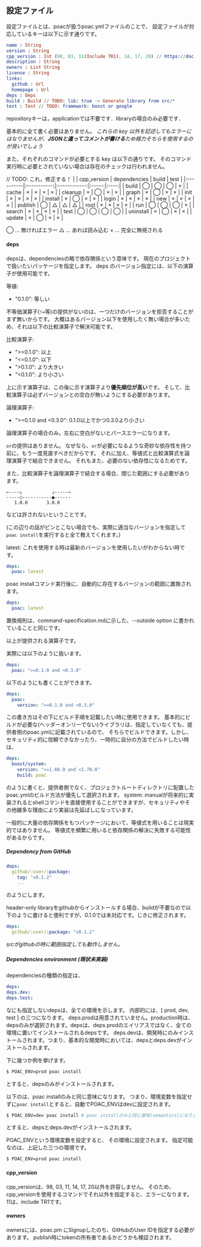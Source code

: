 ## 設定ファイル


設定ファイルとは、poacが扱うpoac.ymlファイルのことで、
設定ファイルが対応しているキーは以下に示す通りです。

```elm
name : String
version : String
cpp_version : Int (98, 03, 11(Include TR1), 14, 17, 20) // https://doc.rust-lang.org/cargo/reference/config.html みたいな感じに！！！
description : String
owners : List String
license : String
links:
  github : Url
  homepage : Url
deps : Deps
build : Build // TODO: lib: true -> Generate library from src/*
test : Test // TODO: framework: boost or google
```

repositoryキーは，applicationでは不要です．libraryの場合のみ必要です．

基本的に全て書く必要はありません。
*これらの key 以外を記述してもエラーにはなりませんが、**JSONと違ってコメントが書ける**ため極力そちらを使用するのが良いでしょう*

また、それぞれのコマンドが必要とする key は以下の通りです。
そのコマンド実行時に必要とされていない場合は存在のチェックは行われません。

// TODO: これ，修正する！
|           | cpp_version | dependencies | build | test |
|:----------|:-----------:|:------------:|:-----:|:----:|
| build     | ◯           | ◯            | ◯     | ×    |
| cache     | ×           | ×            | ×     | ×    |
| cleanup   | ×           | ◯            | ×     | ×    |
| graph     | ×           | ◯            | ×     | ×    |
| init      | ×           | ×            | ×     | ×    |
| install   | ×           | ◯            | ×     | ×    |
| login     | ×           | ×            | ×     | ×    |
| new       | ×           | ×            | ×     | ×    |
| publish   | ◯           | △            | △     | △    |
| root      | ×           | ×            | ×     | ×    |
| run       | ◯           | ◯            | ◯     | ×    |
| search    | ×           | ×            | ×     | ×    |
| test      | ◯           | ◯            | ◯     | ◯    |
| uninstall | ×           | ◯            | ×     | ×    |
| update    | ×           | ◯            | ×     | ×    |

◯ ... 無ければエラー
△ ... あれば読み込む
× ... 完全に無視される


#### deps
depsは、dependenciesの略で依存関係という意味です。
現在のプロジェクトで扱いたいパッケージを指定します。
deps のバージョン指定には、以下の演算子が使用可能です。

等値:
* "0.1.0": 等しい

不等価演算子(`!=`等)の提供がないのは、一つだけのバージョンを拒否することがまず無いからです。
大概はあるバージョン以下を使用したく無い場合が多いため、それは以下の比較演算子で解決可能です。

比較演算子:
* ">=0.1.0": 以上
* "<=0.1.0": 以下
* ">0.1.0": より大きい
* "<0.1.0": より小さい

上に示す演算子は、この後に示す演算子より**優先順位が高い**です。
そして、比較演算子は必ずバージョンとの空白が無いようにする必要があります。

論理演算子:
* ">=0.1.0 and <0.3.0": 0.1.0以上でかつ0.3.0より小さい

論理演算子の場合のみ。左右に空白がないとパースエラーになります。

`or`の提供はありません。
なぜなら、`or`が必要になるような奇妙な依存性を持つ前に、もう一度見直すべきだからです。
それに加え、等値式と比較演算式を論理演算子で結合できません。
それもまた、必要のない依存性になるためです。

また、比較演算子を論理演算子で結合する場合、閉じた範囲にする必要があります。
```
←----┐           ┌-----→
-----◯-----------●------
   1.0.0       3.0.0
```
などは許されないということです。

(この辺りの話がピンとこない場合でも、実際に適当なバージョンを指定して`poac install`を実行すると全て教えてくれます。)

latest:
これを使用する時は最新のバージョンを使用したいがわからない時です。
```yaml
deps:
  poac: latest
```
poac installコマンド実行後に、自動的に存在するバージョンの範囲に置換されます。
```yaml
deps:
  poac: latest
```
置換規則は、command-specification.mdに示した、--outside option に書かれていることと同じです。

以上が提供される演算子です。


実際には以下のように扱います。

```yaml
deps:
  poac: ">=0.1.0 and <0.3.0"
```
以下のようにも書くことができます。
```yaml
deps:
  poac:
    version: ">=0.1.0 and <0.3.0"
```
この書き方はその下にビルド手順を記載したい時に使用できます。
基本的にビルドが必要な(ヘッダーオンリーでない)ライブラリは、指定していなくても、提供者側のpoac.ymlに記載されているので、
そちらでビルドできます。しかし、セキュリティ的に信頼できなかったり、一時的に自分の方法でビルドしたい時は、
```yaml
deps:
  boost/system:
    version: ">=1.60.0 and <1.70.0"
    build: poac
```
のように書くと、提供者側でなく、プロジェクトルートディレクトリに配置したpoac.ymlのビルド方法が優先して選択されます。
system: manualが将来的に実装されるとshellコマンドを直接使用することができますが、セキュリティやその他雑多な理由により実装は先延ばしになっています。

一般的に大量の依存関係をもつパッケージにおいて、等値式を用いることは現実的ではありません。
等値式を頻繁に用いると依存関係の解決に失敗する可能性があるからです。


##### Dependency from GitHub
```yaml
deps:
  github/:user/:package:
    tag: "v0.1.2"
    ...
```
のようにします。

header-only libraryをgithubからインストールする場合、buildが不要なので以下のように書けると便利ですが、0.1.0では未対応です。じきに修正されます。
```yaml
deps:
  github/:user/:package: "v0.1.2"
```

*srcがgithubの時に範囲指定しても動作しません。*


##### Dependencies environment (現状未実装)

dependenciesの種類の指定は、
```yaml
deps:
deps.dev:
deps.test:
```
なにも指定しないdepsは、全ての環境を示します。
内部的には、[ prod, dev, test ] の三つになります。
deps.prodは用意されていません。production時は、depsのみが選択されます。depsは、deps.prodのエイリアスではなく、全ての環境に置いてインストールされるdepsです。
deps.devは、開発時にのみインストールされます。つまり、基本的な開発時においては、depsとdeps.devがインストールされます。
<!-- 開発時というのは、そのプロジェクト単体で使用する時で、
そのパッケージが別のパッケージに依存される時には当てはまりません。 -->

<!-- 依存パッケージの依存パッケージ等は、depsのみが対応しています。
その理由は、2階以上のパッケージに対して、developやtestは行わないためです。 -->

下に幾つか例を挙げます。

```bash
$ POAC_ENV=prod poac install
```
とすると、depsのみがインストールされます。

以下のは、poac installのみと同じ意味になります。
つまり、環境変数を指定せずに`poac install`とすると、自動でPOAC_ENVはdevに設定されます。
```bash
$ POAC_ENV=dev poac install # poac installのみと同じ意味(semantics)になります
```
とすると、depsとdeps.devがインストールされます。

POAC_ENVという環境変数を設定すると、
その環境に設定されます。
指定可能なのは、上記した三つの環境です。

```bash
$ POAC_ENV=prod poac install
```


#### cpp_version
cpp_versionは、98, 03, 11, 14, 17, 20以外を許容しません。
そのため、cpp_versionを使用するコマンドでそれ以外を指定すると、エラーになります。
11は、include TR1です。

#### owners
ownersには、poac.pm にSignupしたのち、GitHubのUser IDを指定する必要があります。
publish時にtokenの所有者であるかどうかも検証されます。

<!-- TODO: buildや他のKEY -->

<!-- #### See Also
[setting-file.md] -->
